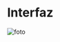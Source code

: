 # Interfaz
![foto](https://github.com/user-attachments/assets/2c1dc2e7-b004-48f2-be20-c221a7193879)

